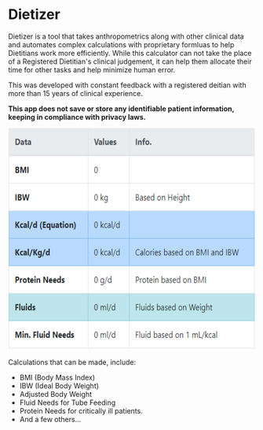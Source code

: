 # Dietizer

Dietizer is a tool that takes anthropometrics along with other clinical data and automates complex calculations with 
proprietary formluas to help Dietitians work more efficiently. While this calculator can not take the place of a 
Registered Dietitian's clinical judgement, it can help them allocate their time for other tasks and help minimize
human error.

This was developed with constant feedback with a registered deitian with more than 15 years of clinical experience.

<span style="color: FF0000">**This app does not save or store any identifiable patient information, keeping in compliance with privacy laws.**</span>

<p align="center">
  <img src="/assets/calc-table.png" alt="Initial Calculator Table"
       width="654" height="450">
</p>

Calculations that can be made, include:
* BMI (Body Mass Index)
* IBW (Ideal Body Weight)
* Adjusted Body Weight
* Fluid Needs for Tube Feeding
* Protein Needs for critically ill patients.
* And a few others...
